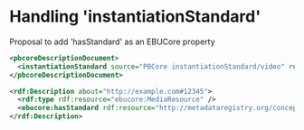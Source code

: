 # Handling 'instantiationStandard'

Proposal to add 'hasStandard' as an EBUCore property

```xml
<pbcoreDescriptionDocument>
  <instantiationStandard source="PBCore instantiationStandard/video" ref="http://metadataregistry.org/concept/show/id/3248.html">NTSC</instantiationStandard>
</pbcoreDescriptionDocument>
```


```xml
<rdf:Description about="http://example.com#12345">
  <rdf:type rdf:resource="ebucore:MediaResource" />
  <ebucore:hasStandard rdf:resource="http://metadataregistry.org/concept/show/id/3248.html" />
</rdf:Description>
```
